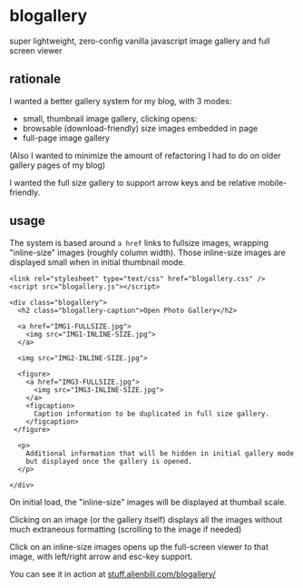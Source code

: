 # blogallery
super lightweight, zero-config vanilla javascript image gallery and full screen viewer

## rationale

I wanted a better gallery system for my blog, with 3 modes:

*  small, thumbnail image gallery, clicking opens:
*  browsable (download-friendly) size images embedded in page
*  full-page image gallery

(Also I wanted to minimize the amount of refactoring I had to do on older gallery pages of my blog)

I wanted the full size gallery to support arrow keys and be relative mobile-friendly.

## usage

The system is based around `a href` links to fullsize images, wrapping "inline-size" images
(roughly column width). Those inline-size images are displayed small when in initial thumbnail mode.


```
<link rel="stylesheet" type="text/css" href="blogallery.css" />
<script src="blogallery.js"></script>

<div class="blogallery">
  <h2 class="blogallery-caption">Open Photo Gallery</h2>
  
  <a href="IMG1-FULLSIZE.jpg">
    <img src="IMG1-INLINE-SIZE.jpg">
  </a>
  
  <img src="IMG2-INLINE-SIZE.jpg">
  
  <figure>
    <a href="IMG3-FULLSIZE.jpg">
      <img src="IMG3-INLINE-SIZE.jpg">
    </a>
    <figcaption>
      Caption information to be duplicated in full size gallery.
    </figcaption>    
 </figure>  
 
  <p>
    Additional information that will be hidden in initial gallery mode
    but displayed once the gallery is opened.
  </p>
  
</div>

```

On initial load, the "inline-size" images will be displayed at thumbail scale.

Clicking on an image (or the gallery itself) displays all the images without much extraneous formatting
(scrolling to the image if needed)

Click on an inline-size images opens up the full-screen viewer to that image, with left/right arrow and esc-key support.

You can see it in action at [stuff.alienbill.com/blogallery/](https://stuff.alienbill.com/blogallery/)
